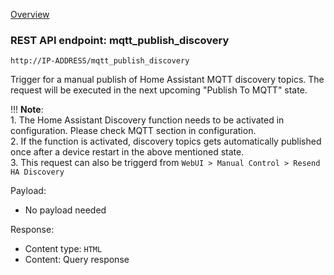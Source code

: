 [Overview](_OVERVIEW.md) 

### REST API endpoint: mqtt_publish_discovery

`http://IP-ADDRESS/mqtt_publish_discovery`


Trigger for a manual publish of Home Assistant MQTT discovery topics. The request will be executed in the next upcoming "Publish To MQTT" state.

!!! __Note__: <br>
    1. The Home Assistant Discovery function needs to be activated in configuration. Please check MQTT section in configuration.<br>
    2. If the function is activated, discovery topics gets automatically published once after a device restart in the above mentioned state.<br>
    3. This request can also be triggerd from `WebUI > Manual Control > Resend HA Discovery`


Payload:
- No payload needed

Response:
- Content type: `HTML`
- Content: Query response